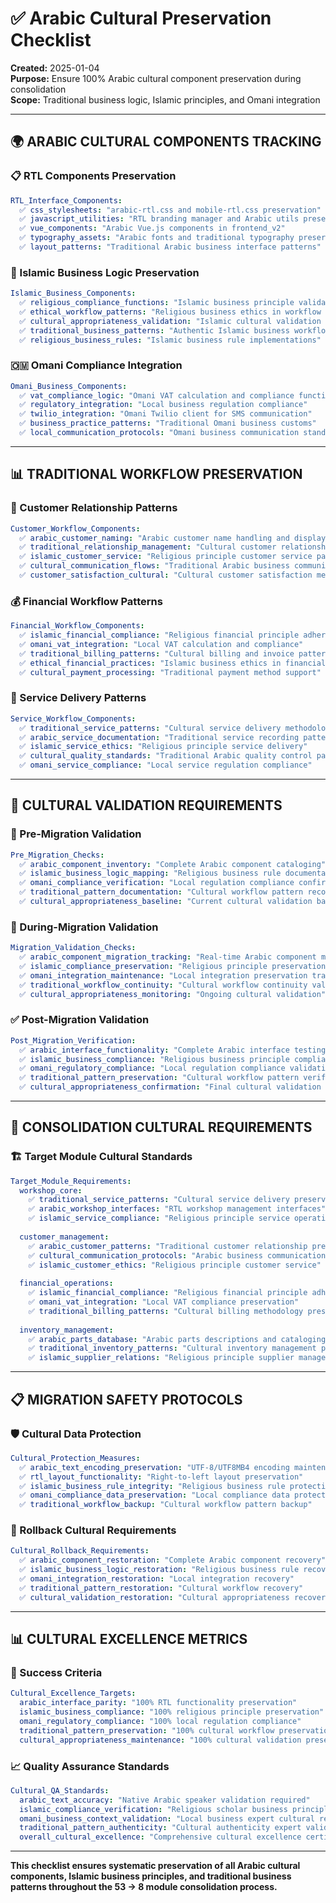 # ✅ Arabic Cultural Preservation Checklist

**Created:** 2025-01-04  
**Purpose:** Ensure 100% Arabic cultural component preservation during consolidation  
**Scope:** Traditional business logic, Islamic principles, and Omani integration

---

## 🌍 **ARABIC CULTURAL COMPONENTS TRACKING**

### **📋 RTL Components Preservation**
```yaml
RTL_Interface_Components:
  ✅ css_stylesheets: "arabic-rtl.css and mobile-rtl.css preservation"
  ✅ javascript_utilities: "RTL branding manager and Arabic utils preservation"
  ✅ vue_components: "Arabic Vue.js components in frontend_v2"
  ✅ typography_assets: "Arabic fonts and traditional typography preservation"
  ✅ layout_patterns: "Traditional Arabic business interface patterns"
```

### **🕌 Islamic Business Logic Preservation**
```yaml
Islamic_Business_Components:
  ✅ religious_compliance_functions: "Islamic business principle validation functions"
  ✅ ethical_workflow_patterns: "Religious business ethics in workflow design"
  ✅ cultural_appropriateness_validation: "Islamic cultural validation throughout"
  ✅ traditional_business_patterns: "Authentic Islamic business workflow preservation"
  ✅ religious_business_rules: "Islamic business rule implementations"
```

### **🇴🇲 Omani Compliance Integration**
```yaml
Omani_Business_Components:
  ✅ vat_compliance_logic: "Omani VAT calculation and compliance functions"
  ✅ regulatory_integration: "Local business regulation compliance"
  ✅ twilio_integration: "Omani Twilio client for SMS communication"
  ✅ business_practice_patterns: "Traditional Omani business customs"
  ✅ local_communication_protocols: "Omani business communication standards"
```

---

## 📊 **TRADITIONAL WORKFLOW PRESERVATION**

### **🤝 Customer Relationship Patterns**
```yaml
Customer_Workflow_Components:
  ✅ arabic_customer_naming: "Arabic customer name handling and display"
  ✅ traditional_relationship_management: "Cultural customer relationship patterns"
  ✅ islamic_customer_service: "Religious principle customer service patterns"
  ✅ cultural_communication_flows: "Traditional Arabic business communication"
  ✅ customer_satisfaction_cultural: "Cultural customer satisfaction measurement"
```

### **💰 Financial Workflow Patterns**
```yaml
Financial_Workflow_Components:
  ✅ islamic_financial_compliance: "Religious financial principle adherence"
  ✅ omani_vat_integration: "Local VAT calculation and compliance"
  ✅ traditional_billing_patterns: "Cultural billing and invoice patterns"
  ✅ ethical_financial_practices: "Islamic business ethics in financial operations"
  ✅ cultural_payment_processing: "Traditional payment method support"
```

### **🔧 Service Delivery Patterns**
```yaml
Service_Workflow_Components:
  ✅ traditional_service_patterns: "Cultural service delivery methodologies"
  ✅ arabic_service_documentation: "Traditional service recording patterns"
  ✅ islamic_service_ethics: "Religious principle service delivery"
  ✅ cultural_quality_standards: "Traditional Arabic quality control patterns"
  ✅ omani_service_compliance: "Local service regulation compliance"
```

---

## 🧪 **CULTURAL VALIDATION REQUIREMENTS**

### **📝 Pre-Migration Validation**
```yaml
Pre_Migration_Checks:
  ✅ arabic_component_inventory: "Complete Arabic component cataloging"
  ✅ islamic_business_logic_mapping: "Religious business rule documentation"
  ✅ omani_compliance_verification: "Local regulation compliance confirmation"
  ✅ traditional_pattern_documentation: "Cultural workflow pattern recording"
  ✅ cultural_appropriateness_baseline: "Current cultural validation baseline"
```

### **🔄 During-Migration Validation**
```yaml
Migration_Validation_Checks:
  ✅ arabic_component_migration_tracking: "Real-time Arabic component migration"
  ✅ islamic_compliance_preservation: "Religious principle preservation monitoring"
  ✅ omani_integration_maintenance: "Local integration preservation tracking"
  ✅ traditional_workflow_continuity: "Cultural workflow continuity validation"
  ✅ cultural_appropriateness_monitoring: "Ongoing cultural validation"
```

### **✅ Post-Migration Validation**
```yaml
Post_Migration_Verification:
  ✅ arabic_interface_functionality: "Complete Arabic interface testing"
  ✅ islamic_business_compliance: "Religious business principle compliance verification"
  ✅ omani_regulatory_compliance: "Local regulation compliance validation"
  ✅ traditional_pattern_preservation: "Cultural workflow pattern verification"
  ✅ cultural_appropriateness_confirmation: "Final cultural validation confirmation"
```

---

## 🎯 **CONSOLIDATION CULTURAL REQUIREMENTS**

### **🏗️ Target Module Cultural Standards**
```yaml
Target_Module_Requirements:
  workshop_core:
    ✅ traditional_service_patterns: "Cultural service delivery preservation"
    ✅ arabic_workshop_interfaces: "RTL workshop management interfaces"
    ✅ islamic_service_compliance: "Religious principle service operations"
    
  customer_management:
    ✅ arabic_customer_patterns: "Traditional customer relationship preservation"
    ✅ cultural_communication_protocols: "Arabic business communication standards"
    ✅ islamic_customer_ethics: "Religious principle customer service"
    
  financial_operations:
    ✅ islamic_financial_compliance: "Religious financial principle adherence"
    ✅ omani_vat_integration: "Local VAT compliance preservation"
    ✅ traditional_billing_patterns: "Cultural billing methodology preservation"
    
  inventory_management:
    ✅ arabic_parts_database: "Arabic parts descriptions and cataloging"
    ✅ traditional_inventory_patterns: "Cultural inventory management preservation"
    ✅ islamic_supplier_relations: "Religious principle supplier management"
```

---

## 📋 **MIGRATION SAFETY PROTOCOLS**

### **🛡️ Cultural Data Protection**
```yaml
Cultural_Protection_Measures:
  ✅ arabic_text_encoding_preservation: "UTF-8/UTF8MB4 encoding maintenance"
  ✅ rtl_layout_functionality: "Right-to-left layout preservation"
  ✅ islamic_business_rule_integrity: "Religious business rule protection"
  ✅ omani_compliance_data_preservation: "Local compliance data protection"
  ✅ traditional_workflow_backup: "Cultural workflow pattern backup"
```

### **🔄 Rollback Cultural Requirements**
```yaml
Cultural_Rollback_Requirements:
  ✅ arabic_component_restoration: "Complete Arabic component recovery"
  ✅ islamic_business_logic_restoration: "Religious business rule recovery"
  ✅ omani_integration_restoration: "Local integration recovery"
  ✅ traditional_pattern_restoration: "Cultural workflow recovery"
  ✅ cultural_validation_restoration: "Cultural appropriateness recovery"
```

---

## 📊 **CULTURAL EXCELLENCE METRICS**

### **🎯 Success Criteria**
```yaml
Cultural_Excellence_Targets:
  arabic_interface_parity: "100% RTL functionality preservation"
  islamic_business_compliance: "100% religious principle preservation"
  omani_regulatory_compliance: "100% local regulation compliance"
  traditional_pattern_preservation: "100% cultural workflow preservation"
  cultural_appropriateness_maintenance: "100% cultural validation preservation"
```

### **📈 Quality Assurance Standards**
```yaml
Cultural_QA_Standards:
  arabic_text_accuracy: "Native Arabic speaker validation required"
  islamic_compliance_verification: "Religious scholar business principle review"
  omani_business_context_validation: "Local business expert cultural review"
  traditional_pattern_authenticity: "Cultural authenticity expert validation"
  overall_cultural_excellence: "Comprehensive cultural excellence certification"
```

---

**This checklist ensures systematic preservation of all Arabic cultural components, Islamic business principles, and traditional business patterns throughout the 53 → 8 module consolidation process.**